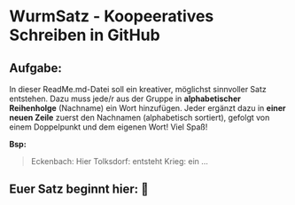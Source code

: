 # WurmSatz - Koopeeratives Schreiben in GitHub

## Aufgabe:
In dieser ReadMe.md-Datei soll ein kreativer, möglichst sinnvoller Satz entstehen. Dazu muss jede/r aus der Gruppe in **alphabetischer Reihenholge** (Nachname) ein Wort hinzufügen. Jeder ergänzt dazu in **einer neuen Zeile** zuerst den Nachnamen (alphabetisch sortiert), gefolgt von einem Doppelpunkt und dem eigenen Wort!
Viel Spaß!

**Bsp:**
> Eckenbach: Hier
> Tolksdorf: entsteht
> Krieg: ein
> ...

## Euer Satz beginnt hier: :rocket: 
